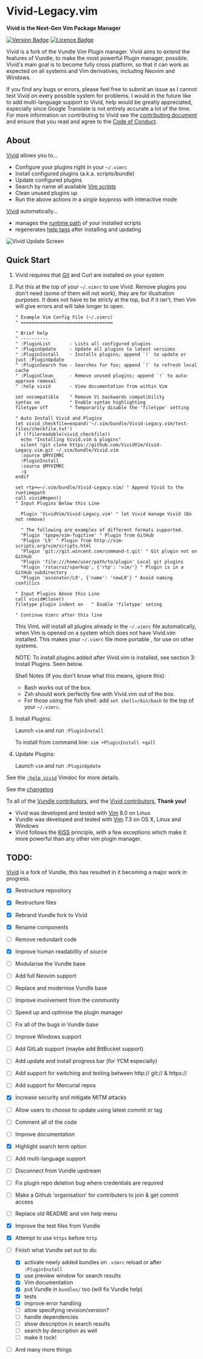 # Vivid-Legacy.vim

**Vivid is the Next-Gen Vim Package Manager**

<!-- Badges made using https://shields.io/ -->
[![Version Badge](https://img.shields.io/badge/Version-v0.10.2-brightgreen.svg)](https://github.com/VividVim/Vivid-Legacy.vim/releases)
[![Licence Badge](https://img.shields.io/badge/Licence-MIT-blue.svg)](https://github.com/VividVim/Vivid-Legacy.vim/blob/master/LICENCE)

Vivid is a fork of the Vundle Vim Plugin manager. Vivid aims to extend the
features of Vundle, to make the most powerful Plugin manager, possible.
Vivid's main goal is to become fully cross platform, so that it can work as
expected on all systems and Vim derivatives, including Neovim and Windows.

If you find any bugs or errors, please feel free to submit an issue as I cannot test Vivid on every possible system for problems. I would in the future like to add multi-language support to Vivid, help would be greatly appreciated, especially since Google Translate is not entirely accurate a lot of the time. For more information on contributing to Vivid see the [contributing document](https://github.com/VividVim/Vivid-Legacy.vim/blob/master/CONTRIBUTING.md) and ensure that you read and agree to the [Code of Conduct](https://github.com/VividVim/Vivid-Legacy.vim/blob/master/CODE_OF_CONDUCT.md).

## About

[Vivid] allows you to...

* Configure your plugins right in your ``~/.vimrc``
* Install configured plugins (a.k.a. scripts/bundle)
* Update configured plugins
* Search by name all available [Vim scripts]
* Clean unused plugins up
* Run the above actions in a *single keypress* with interactive mode

[Vivid] automatically...

* manages the [runtime path] of your installed scripts
* regenerates [help tags] after installing and updating

![Vivid Update Screen](screenshots/vivid-shot-01.png)

## Quick Start

1. Vivid requires that [Git] and Curl are installed on your system


2. Put this at the top of your ``~/.vimrc`` to use Vivid. Remove plugins you don't need (some of them will not work), they are for illustration purposes. It does not have to be stricly at the top, but if it isn't, then Vim will give errors and will take longer to open.

    ```vim
    " Example Vim Config File (~/.vimrc)
    " ==================================

    " Brief help
    " ----------
    " :PluginList       - Lists all configured plugins
    " :PluginUpdate     - Update all plugins to latest versions
    " :PluginInstall    - Installs plugins; append `!` to update or just :PluginUpdate
    " :PluginSearch foo - Searches for foo; append `!` to refresh local cache
    " :PluginClean      - Remove unused plugins; append `!` to auto-approve removal
    " :help vivid       - View documentation from within Vim

    set nocompatible    " Remove Vi backwards compatibility
    syntax on           " Enable syntax highlighting
    filetype off        " Temporarily disable the 'filetype' setting

    " Auto Install Vivid and Plugins
    let vivid_checkfile=expand('~/.vim/bundle/Vivid-Legacy.vim/test-files/checkfile.txt')
    if (!filereadable(vivid_checkfile))
      echo "Installing Vivid.vim & plugins"
      silent !git clone https://github.com/VividVim/Vivid-Legacy.vim.git ~/.vim/bundle/Vivid.vim
      :source $MYVIMRC
      :PluginInstall
      :source $MYVIMRC
      :q
    endif

    set rtp+=~/.vim/bundle/Vivid-Legacy.vim/ " Append Vivid to the runtimepath
    call vivid#open()
    " Input Plugins Below this Line

      Plugin 'VividVim/Vivid-Legacy.vim' " let Vivid manage Vivid (Do not remove)

      " The following are examples of different formats supported.
      "Plugin 'tpope/vim-fugitive' " Plugin from GitHub
      "Plugin 'L9' " Plugin from http://vim-scripts.org/vim/scripts.html
      "Plugin 'git://git.wincent.com/command-t.git' " Git plugin not on GitHub
      "Plugin 'file:///home/user/path/to/plugin' Local git plugins
      "Plugin 'rstacruz/sparkup', {'rtp': 'vim/'} " Plugin is in a GitHub subdirectory
      "Plugin 'ascenator/L9', {'name': 'newL9'} " Avoid naming confilics

    " Input Plugins Above this Line
    call vivid#close()
    filetype plugin indent on   " Enable 'filetype' seting

    " Continue Vimrc after this line
    ```

    This VimL will install all plugins already in the ``~/.vimrc`` file automatically,
    when Vim is opened on a system which does not have Vivid.vim installed. This makes your
    ``~/.vimrc`` file more portable , for use on other systems.

    NOTE: To install plugins added after Vivid.vim is installed, see section 3:
    Install Plugins. Seen below.

    Shell Notes (If you don't know what this means, ignore this):

    * Bash works out of the box.
    * Zsh should work perfectly fine with Vivid.vim out of the box.
    * For those using the fish shell: add ``set shell=/bin/bash`` to the top of your ``~/.vimrc``.


3. Install Plugins:

    Launch ``vim`` and run ``:PluginInstall``

    To install from command line: ``vim +PluginInstall +qall``


4. Update Plugins:

    Launch ``vim`` and run ``:PluginUpdate``


See the [``:help vivid``](https://github.com/VividVim/Vivid-Legacy.vim/blob/master/doc/vivid.txt) Vimdoc for more details.

See the [changelog]


To all of the [Vundle contributors], and the [Vivid contributors],  **Thank you!**

* Vivid was developed and tested with [Vim] 8.0 on Linux
* Vundle was developed and tested with [Vim] 7.3 on OS X, Linux and Windows
* Vivid follows the [KISS] principle, with a few exceptions which make it more
  powerful than any other vim plugin manager.

## TODO:
[Vivid] is a fork of Vundle, this has resulted in it becoming a major work in progress.

* [x] Restructure repository
* [x] Restructure files
* [x] Rebrand Vundle fork to Vivid
* [x] Rename components
* [ ] Remove redundant code
* [x] Improve human readability of source
* [ ] Modularise the Vundle base
* [ ] Add full Neovim support
* [ ] Replace and modernise Vundle base
* [ ] Improve involvement from the community
* [ ] Speed up and optimise the plugin manager
* [ ] Fix all of the bugs in Vundle base
* [ ] Improve Windows support
* [ ] Add GitLab support (maybe add BitBucket support)
* [ ] Add update and install progress bar (for YCM especially)
* [ ] Add support for switching and testing between http:// git:// & https://
* [ ] Add support for Mercurial repos
* [x] Increase security and mitigate MITM attacks
* [ ] Allow users to choose to update using latest commit or tag
* [ ] Comment all of the code
* [ ] Improve documentation
* [x] Highlight search term option
* [ ] Add multi-language support
* [ ] Disconnect from Vundle upstream
* [ ] Fix plugin repo deletion bug where credentials are required
* [ ] Make a Github 'organisation' for contributers to join & get commit access
* [ ] Replace old README and vim help menu
* [x] Improve the test files from Vundle
* [x] Attempt to use ``https`` before ``http``
* [ ] Finish what Vundle set out to do:
  * [x] activate newly added bundles on `.vimrc` reload or after `:PluginInstall`
  * [x] use preview window for search results
  * [x] Vim documentation
  * [x] put Vundle in `bundles/` too (will fix Vundle help)
  * [x] tests
  * [x] improve error handling
  * [ ] allow specifying revision/version?
  * [ ] handle dependencies
  * [ ] show description in search results
  * [ ] search by description as well
  * [ ] make it rock!
* [ ] And many more things


[Vivid]:https://github.com/VividVim/Vivid-Legacy.vim/
[Vundle]:https://github.com/VundleVim/Vundle.vim/
[changelog]:https://github.com/VividVim/Vivid-Legacy.vim/blob/master/CHANGELOG.md/
[Vim]:http://www.vim.org
[Git]:http://git-scm.com
[``git clone``]:http://gitref.org/creating/#clone
[KISS]:https://wikipedia.org/wiki/KISS_principle
[Vim scripts]:http://vim-scripts.org/vim/scripts.html
[help tags]:http://vimdoc.sourceforge.net/htmldoc/helphelp.html#:helptags
[runtime path]:http://vimdoc.sourceforge.net/htmldoc/options.html#%27runtimepath%27
[Vundle contributors]:https://github.com/VundleVim/Vundle.vim/graphs/contributors
[Vivid contributors]:https://github.com/VividVim/Vivid-Legacy.vim/graphs/contributors

<!--
  Old Vundle Vimrc Example:
   ```vim
   set nocompatible              " be iMproved, required
   filetype off                  " required

   " set the runtime path to include Vundle and initialize
   set rtp+=~/.vim/bundle/Vundle.vim
   call vundle#begin()
   " alternatively, pass a path where Vundle should install plugins
   "call vundle#begin('~/some/path/here')

   " let Vundle manage Vundle, required
   Plugin 'VundleVim/Vundle.vim'

   " The following are examples of different formats supported.
   " Keep Plugin commands between vundle#begin/end.
   " plugin on GitHub repo
   Plugin 'tpope/vim-fugitive'
   " plugin from http://vim-scripts.org/vim/scripts.html
   " Plugin 'L9'
   " Git plugin not hosted on GitHub
   Plugin 'git://git.wincent.com/command-t.git'
   " git repos on your local machine (i.e. when working on your own plugin)
   Plugin 'file:///home/gmarik/path/to/plugin'
   " The sparkup vim script is in a subdirectory of this repo called vim.
   " Pass the path to set the runtimepath properly.
   Plugin 'rstacruz/sparkup', {'rtp': 'vim/'}
   " Install L9 and avoid a Naming conflict if you've already installed a
   " different version somewhere else.
   " Plugin 'ascenator/L9', {'name': 'newL9'}

   " All of your Plugins must be added before the following line
   call vundle#end()            " required
   filetype plugin indent on    " required
   " To ignore plugin indent changes, instead use:
   "filetype plugin on
   "
   " Brief help
   " :PluginList       - lists configured plugins
   " :PluginInstall    - installs plugins; append `!` to update or just :PluginUpdate
   " :PluginSearch foo - searches for foo; append `!` to refresh local cache
   " :PluginClean      - confirms removal of unused plugins; append `!` to auto-approve removal
   "
   " see :h vundle for more details or wiki for FAQ
   " Put your non-Plugin stuff after this line
   ```


  [Windows setup]:https://github.com/VundleVim/Vundle.vim/wiki/Vundle-for-Windows
  [FAQ]:https://github.com/VundleVim/Vundle.vim/wiki
  [Tips]:https://github.com/VundleVim/Vundle.vim/wiki/Tips-and-Tricks
  [configure]:https://github.com/VundleVim/Vundle.vim/blob/v0.10.2/doc/vundle.txt#L126-L233
  [install]:https://github.com/VundleVim/Vundle.vim/blob/v0.10.2/doc/vundle.txt#L234-L254
  [update]:https://github.com/VundleVim/Vundle.vim/blob/v0.10.2/doc/vundle.txt#L255-L265
  [search]:https://github.com/VundleVim/Vundle.vim/blob/v0.10.2/doc/vundle.txt#L266-L295
  [clean]:https://github.com/VundleVim/Vundle.vim/blob/v0.10.2/doc/vundle.txt#L303-L318
  [interactive mode]:https://github.com/VundleVim/Vundle.vim/blob/v0.10.2/doc/vundle.txt#L319-L360
  [interface change]:https://github.com/VundleVim/Vundle.vim/blob/v0.10.2/doc/vundle.txt#L372-L396
-->
